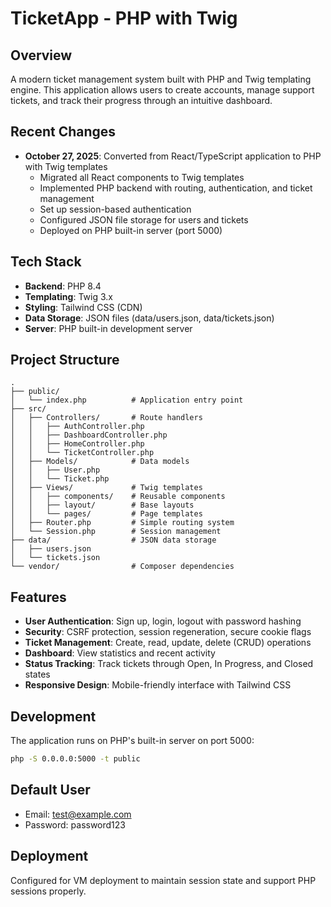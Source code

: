 # TicketApp - PHP with Twig

## Overview
A modern ticket management system built with PHP and Twig templating engine. This application allows users to create accounts, manage support tickets, and track their progress through an intuitive dashboard.

## Recent Changes
- **October 27, 2025**: Converted from React/TypeScript application to PHP with Twig templates
  - Migrated all React components to Twig templates
  - Implemented PHP backend with routing, authentication, and ticket management
  - Set up session-based authentication
  - Configured JSON file storage for users and tickets
  - Deployed on PHP built-in server (port 5000)

## Tech Stack
- **Backend**: PHP 8.4
- **Templating**: Twig 3.x
- **Styling**: Tailwind CSS (CDN)
- **Data Storage**: JSON files (data/users.json, data/tickets.json)
- **Server**: PHP built-in development server

## Project Structure
```
.
├── public/
│   └── index.php          # Application entry point
├── src/
│   ├── Controllers/       # Route handlers
│   │   ├── AuthController.php
│   │   ├── DashboardController.php
│   │   ├── HomeController.php
│   │   └── TicketController.php
│   ├── Models/            # Data models
│   │   ├── User.php
│   │   └── Ticket.php
│   ├── Views/             # Twig templates
│   │   ├── components/    # Reusable components
│   │   ├── layout/        # Base layouts
│   │   └── pages/         # Page templates
│   ├── Router.php         # Simple routing system
│   └── Session.php        # Session management
├── data/                  # JSON data storage
│   ├── users.json
│   └── tickets.json
└── vendor/                # Composer dependencies

```

## Features
- **User Authentication**: Sign up, login, logout with password hashing
- **Security**: CSRF protection, session regeneration, secure cookie flags
- **Ticket Management**: Create, read, update, delete (CRUD) operations
- **Dashboard**: View statistics and recent activity
- **Status Tracking**: Track tickets through Open, In Progress, and Closed states
- **Responsive Design**: Mobile-friendly interface with Tailwind CSS

## Development
The application runs on PHP's built-in server on port 5000:
```bash
php -S 0.0.0.0:5000 -t public
```

## Default User
- Email: test@example.com
- Password: password123

## Deployment
Configured for VM deployment to maintain session state and support PHP sessions properly.
